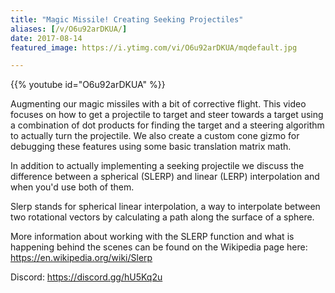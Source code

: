 ```yaml
---
title: "Magic Missile! Creating Seeking Projectiles"
aliases: [/v/O6u92arDKUA/]
date: 2017-08-14
featured_image: https://i.ytimg.com/vi/O6u92arDKUA/mqdefault.jpg

---
```


{{% youtube id="O6u92arDKUA" %}}

Augmenting our magic missiles with a bit of corrective flight. This video focuses on how to get a projectile to target and steer towards a target using a combination of dot products for finding the target and a steering algorithm to actually turn the projectile. We also create a custom cone gizmo for debugging these features using some basic translation matrix math.

In addition to actually implementing a seeking projectile we discuss the difference between a spherical (SLERP) and linear (LERP) interpolation and when you'd use both of them.

Slerp stands for spherical linear interpolation, a way to interpolate between two rotational vectors by calculating a path along the surface of a sphere.

More information about working with the SLERP function and what is happening behind the scenes can be found on the Wikipedia page here: https://en.wikipedia.org/wiki/Slerp

Discord: https://discord.gg/hU5Kq2u